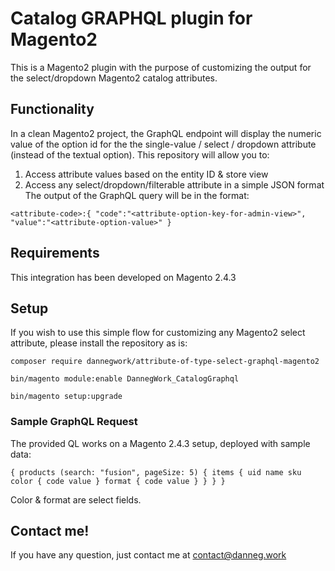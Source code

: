 # Catalog GRAPHQL plugin for Magento2

This is a Magento2 plugin with the purpose of customizing the output for the select/dropdown Magento2 catalog attributes.

## Functionality

In a clean Magento2 project, the GraphQL endpoint will display the numeric value of the option id for the the single-value / select / dropdown attribute (instead of the textual option). This repository will allow you to:

1. Access attribute values based on the entity ID & store view
2. Access any select/dropdown/filterable attribute in a simple JSON format
   The output of the GraphQL query will be in the format:

`<attribute-code>:{
"code":"<attribute-option-key-for-admin-view>",
"value":"<attribute-option-value>"
}`

## Requirements
This integration has been developed on Magento 2.4.3

## Setup
If you wish to use this simple flow for customizing any Magento2 select attribute, please install the repository as is:

`composer require dannegwork/attribute-of-type-select-graphql-magento2`

`bin/magento module:enable DannegWork_CatalogGraphql`

`bin/magento setup:upgrade`

### Sample GraphQL Request

The provided QL works on a Magento 2.4.3 setup, deployed with sample data:

`{
  products (search: "fusion", pageSize: 5)
  {
    items {
      uid
      name
      sku
      color {
        code
        value
      }
      format {
        code
        value
      }
    }
  }
}`

Color & format are select fields.

## Contact me!
If you have any question, just contact me at contact@danneg.work
